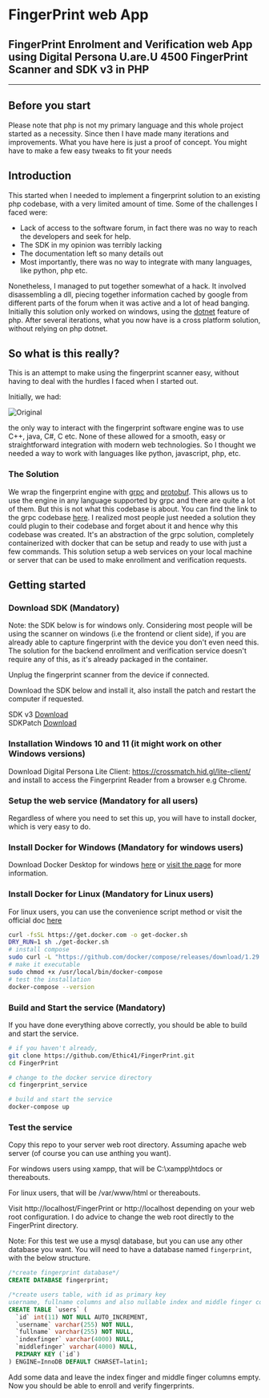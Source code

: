 # FingerPrint web App

## FingerPrint Enrolment and Verification web App using Digital Persona U.are.U 4500 FingerPrint Scanner and SDK v3 in PHP

---

## Before you start

Please note that php is not my primary language and this whole project started as a necessity. Since then I have made many iterations and improvements. What you have here is just a proof of concept. You might have to make a few easy tweaks to fit your needs

## Introduction

This started when I needed to implement a fingerprint solution to an existing php codebase, with a very limited amount of time. Some of the challenges I faced were:

- Lack of access to the software forum, in fact there was no way to reach the developers and seek for help.
- The SDK in my opinion was terribly lacking
- The documentation left so many details out
- Most importantly, there was no way to integrate with many languages, like python, php etc.

Nonetheless, I managed to put together somewhat of a hack. It involved disassembling a dll, piecing together information cached by google from different parts of the forum when it was active and a lot of head banging. Initially this solution only worked on windows, using the [dotnet](link_here) feature of php. After several iterations, what you now have is a cross platform solution, without relying on php dotnet.

## So what is this really?

This is an attempt to make using the fingerprint scanner easy, without having to deal with the hurdles I faced when I started out.

Initially, we had:

![Original](images/original.png)

the only way to interact with the fingerprint software engine was to use C++, java, C#, C etc. None of these allowed for a smooth, easy or straightforward integration with modern web technologies. So I thought we needed a way to work with languages like python, javascript, php, etc.

### The Solution

We wrap the fingerprint engine with [grpc](https://grpc.io/) and [protobuf](https://developers.google.com/protocol-buffers/). This allows us to use the engine in any language supported by grpc and there are quite a lot of them. But this is not what this codebase is about. You can find the link to the grpc codebase [here](https://github.com/Bexils/grpc-fingerprint-engine). I realized most people just needed a solution they could plugin to their codebase and forget about it and hence why this codebase was created. It's an abstraction of the grpc solution, completely containerized with docker that can be setup and ready to use with just a few commands. This solution setup a web services on your local machine or server that can be used to make enrollment and verification requests.

## Getting started

### Download SDK (Mandatory)

Note: the SDK below is for windows only. Considering most people will be using the scanner on windows (i.e the frontend or client side), if you are already able to capture fingerprint with the device you don't even need this. The solution for the backend enrollment and verification service doesn't require any of this, as it's already packaged in the container.

Unplug the fingerprint scanner from the device if connected.

Download the SDK below and install it, also install the patch and restart the computer if requested.

SDK v3 [Download](https://drive.google.com/open?id=1Hg3HAqwLuqmi9F4eUAgb5WaeLyJvPQq5)  
SDKPatch [Download](https://drive.google.com/file/d/1yB0oW3NtBfCBKFHSe0Blc7B7grMD854W/view?usp=sharing)

### Installation Windows 10 and 11 (it might work on other Windows versions)

Download Digital Persona Lite Client: https://crossmatch.hid.gl/lite-client/ and install to access the Fingerprint Reader from a browser e.g Chrome.

### Setup the web service (Mandatory for all users)

Regardless of where you need to set this up, you will have to install docker, which is very easy to do.

### Install Docker for Windows (Mandatory for windows users)

Download Docker Desktop for windows [here](https://desktop.docker.com/win/main/amd64/Docker%20Desktop%20Installer.exe) or [visit the page](https://docs.docker.com/desktop/windows/install/) for more information.

### Install Docker for Linux (Mandatory for Linux users)

For linux users, you can use the convenience script method or visit the official doc [here](https://docs.docker.com/engine/install/)

```bash
curl -fsSL https://get.docker.com -o get-docker.sh
DRY_RUN=1 sh ./get-docker.sh
# install compose
sudo curl -L "https://github.com/docker/compose/releases/download/1.29.2/docker-compose-$(uname -s)-$(uname -m)" -o /usr/local/bin/docker-compose
# make it executable
sudo chmod +x /usr/local/bin/docker-compose
# test the installation
docker-compose --version
```

### Build and Start the service (Mandatory)

If you have done everything above correctly, you should be able to build and start the service.

```bash
# if you haven't already,
git clone https://github.com/Ethic41/FingerPrint.git
cd FingerPrint

# change to the docker service directory
cd fingerprint_service

# build and start the service
docker-compose up
```

### Test the service

Copy this repo to your server web root directory. Assuming apache web server (of course you can use anthing you want).

For windows users using xampp, that will be C:\xampp\htdocs or thereabouts.

For linux users, that will be /var/www/html or thereabouts.

Visit http://localhost/FingerPrint or http://localhost
depending on your web root configuration. I do advice to change the web root directly to the FingerPrint directory.

Note: For this test we use a mysql database, but you can use any other database you want. You will need to have a database named `fingerprint`, with the below structure.

```sql
/*create fingerprint database*/
CREATE DATABASE fingerprint;

/*create users table, with id as primary key
username, fullname columns and also nullable index and middle finger columns*/
CREATE TABLE `users` (
  `id` int(11) NOT NULL AUTO_INCREMENT,
  `username` varchar(255) NOT NULL,
  `fullname` varchar(255) NOT NULL,
  `indexfinger` varchar(4000) NULL,
  `middlefinger` varchar(4000) NULL,
  PRIMARY KEY (`id`)
) ENGINE=InnoDB DEFAULT CHARSET=latin1;
```

Add some data and leave the index finger and middle finger columns empty. Now you should be able to enroll and verify fingerprints.
